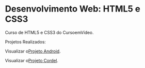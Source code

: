 # Desenvolvimento Web: HTML5 e CSS3
 Curso de HTML5 e CSS3 do CursoemVídeo.

 Projetos Realizados:

 <p>Visualizar o<a href="https://henrique-handlovics.github.io/html-css/desafios/d010/index.html">Projeto Android</a>.</p>
 <p>Visualizar o<a href="https://henrique-handlovics.github.io/html-css/desafios/d012/index.html">Projeto Cordel</a>.</p>